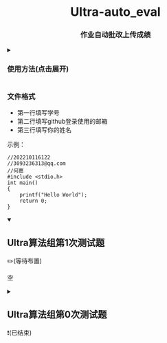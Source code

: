 <h1 align="center">Ultra-auto_eval</h1>
<h3 align="center">作业自动批改上传成绩</h3>


<details>
<summary><h3>使用方法(点击展开)</h3></summary>

#### 创建仓库   
选择“Use this template”>>“Create a new repository”   

<p align="center">
<img src="https://github.com/NGC2237plus/assets/blob/850c46f94748a8e1ea0652dd71b92fd313340032/Ultra-auto_eval/img/step1.png" width="800em" alt="图片说明">  
</p>

根据提示继续操作   

<p align="center">
<img src="https://github.com/NGC2237plus/assets/blob/850c46f94748a8e1ea0652dd71b92fd313340032/Ultra-auto_eval/img/step2.png" width="800em" alt="图片说明">  
</p>

作业要求一般都会写在“README.md”文件里，请认真阅读，有问题随时提出   

<p align="center">
<img src="https://github.com/NGC2237plus/assets/blob/850c46f94748a8e1ea0652dd71b92fd313340032/Ultra-auto_eval/img/step3.png" width="800em" alt="图片说明">  
</p>

点击“settings”>>“secrets....”>>“Actions”   

<p align="center">
<img src="https://github.com/NGC2237plus/assets/blob/850c46f94748a8e1ea0652dd71b92fd313340032/Ultra-auto_eval/img/step4.png" width="800em" alt="图片说明">  
</p>

点击创建“secrets”   

<p align="center">
<img src="https://github.com/NGC2237plus/assets/blob/850c46f94748a8e1ea0652dd71b92fd313340032/Ultra-auto_eval/img/step5.png" width="800em" alt="图片说明">  
</p>

填写，名称`MY_URL`(在群文件里找)   

<p align="center">
<img src="https://github.com/NGC2237plus/assets/blob/850c46f94748a8e1ea0652dd71b92fd313340032/Ultra-auto_eval/img/step6.png" width="800em" alt="图片说明">  
</p>

<p align="center">
<img src="https://github.com/NGC2237plus/assets/blob/850c46f94748a8e1ea0652dd71b92fd313340032/Ultra-auto_eval/img/step7.png" width="800em" alt="图片说明">  
</p>

创建成功后如下   

<p align="center">
<img src="https://github.com/NGC2237plus/assets/blob/850c46f94748a8e1ea0652dd71b92fd313340032/Ultra-auto_eval/img/step8.png" width="800em" alt="图片说明">  
</p>

#### 编写代码   
返回“code”，点击“main.c”   

<p align="center">
<img src="https://github.com/NGC2237plus/assets/blob/850c46f94748a8e1ea0652dd71b92fd313340032/Ultra-auto_eval/img/step9.png" width="800em" alt="图片说明">  
</p>

点击“笔”图标就可以编写代码了，建议在自己电脑上测试完后直接复制粘贴过来   

<p align="center">
<img src="https://github.com/NGC2237plus/assets/blob/850c46f94748a8e1ea0652dd71b92fd313340032/Ultra-auto_eval/img/step10.png" width="800em" alt="图片说明">  
</p>

编写完成后右上角选择提交   

<p align="center">
<img src="https://github.com/NGC2237plus/assets/blob/850c46f94748a8e1ea0652dd71b92fd313340032/Ultra-auto_eval/img/step11.png" width="500em" alt="图片说明">  
</p>

<p align="center">
<img src="https://github.com/NGC2237plus/assets/blob/850c46f94748a8e1ea0652dd71b92fd313340032/Ultra-auto_eval/img/step12.png" width="400em" alt="图片说明">  
</p>

查看结果   
找到“Actions”，列表是历史提交，可以查看每次的结果成绩，最上面的是最新的一次   

<p align="center">
<img src="https://github.com/NGC2237plus/assets/blob/850c46f94748a8e1ea0652dd71b92fd313340032/Ultra-auto_eval/img/step13.png" width="800em" alt="图片说明">  
</p>

选择一个点击进入后可以看见测试信息   

<p align="center">
<img src="https://github.com/NGC2237plus/assets/blob/850c46f94748a8e1ea0652dd71b92fd313340032/Ultra-auto_eval/img/step14.png" width="800em" alt="图片说明">  
</p>

本次测试结果   

<p align="center">
<img src="https://github.com/NGC2237plus/assets/blob/850c46f94748a8e1ea0652dd71b92fd313340032/Ultra-auto_eval/img/step15.png" width="800em" alt="图片说明">  
</p>

</details>

### 文件格式
- 第一行填写学号  
- 第二行填写github登录使用的邮箱
- 第三行填写你的姓名

示例：
```
//202210116122
//3093236313@qq.com
//何嘉
#include <stdio.h>
int main()
{
    printf("Hello World");
    return 0;
}
```

<details open>
<summary><h2>Ultra算法组第1次测试题</h3>✏️(等待布置)</summary>
    
空

</details>

<details>
<summary><h2>Ultra算法组第0次测试题</h3>❗(已结束)</summary>

编写C语言程序，输入一个数，输出这个数的阶乘   
截止日期`2024/11/09 23:00:00`   
示例：   
输入   
```
5
```   
输出   
```
120
```

</details>
